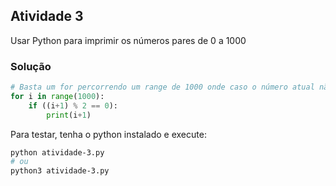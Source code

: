 ## Atividade 3
Usar Python para imprimir os números pares de 0 a 1000

### Solução
```python
# Basta um for percorrendo um range de 1000 onde caso o número atual não tenha resto, ele é par
for i in range(1000):
    if ((i+1) % 2 == 0):
        print(i+1) 
```

Para testar, tenha o python instalado e execute:
```bash
python atividade-3.py
# ou
python3 atividade-3.py
```
